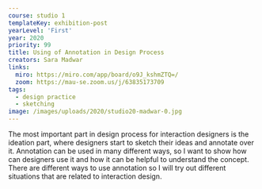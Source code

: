 ```yaml
---
course: studio 1
templateKey: exhibition-post
yearLevel: 'First'
year: 2020
priority: 99
title: Using of Annotation in Design Process
creators: Sara Madwar
links:
  miro: https://miro.com/app/board/o9J_kshmZTQ=/
  zoom: https://mau-se.zoom.us/j/63835173709
tags:
  - design practice
  - sketching
image: /images/uploads/2020/studio20-madwar-0.jpg
---
```


The most important part in design process for interaction designers is the ideation part, where designers start to sketch their ideas and annotate over it. Annotation can be used in many different ways, so I want to show how can designers use it and how it can be helpful to understand the concept. There are different ways to use annotation so I will try out different situations that are related to interaction design. 